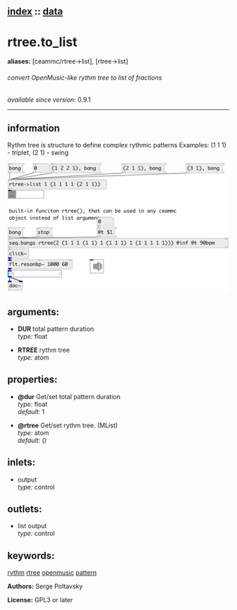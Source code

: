 [index](index.html) :: [data](category_data.html)
---

# rtree.to_list
**aliases:** [ceammc/rtree-&gt;list], [rtree-&gt;list]


###### convert OpenMusic-like rythm tree to list of fractions

*available since version:* 0.9.1

---


## information
Rythm tree is structure to define complex rythmic patterns Examples: (1 1 1) - triplet, (2 1) - swing


[![example](../examples/img/rtree.to_list.jpg)](../examples/pd/rtree.to_list.pd)



## arguments:

* **DUR**
total pattern duration<br>
_type:_ float<br>

* **RTREE**
rythm tree<br>
_type:_ atom<br>





## properties:

* **@dur** 
Get/set total pattern duration<br>
_type:_ float<br>
_default:_ 1<br>

* **@rtree** 
Get/set rythm tree. (MList)<br>
_type:_ atom<br>
_default:_ ()<br>



## inlets:

* output<br>
_type:_ control



## outlets:

* list output<br>
_type:_ control



## keywords:

[rythm](keywords/rythm.html)
[rtree](keywords/rtree.html)
[openmusic](keywords/openmusic.html)
[pattern](keywords/pattern.html)






**Authors:** Serge Poltavsky




**License:** GPL3 or later






